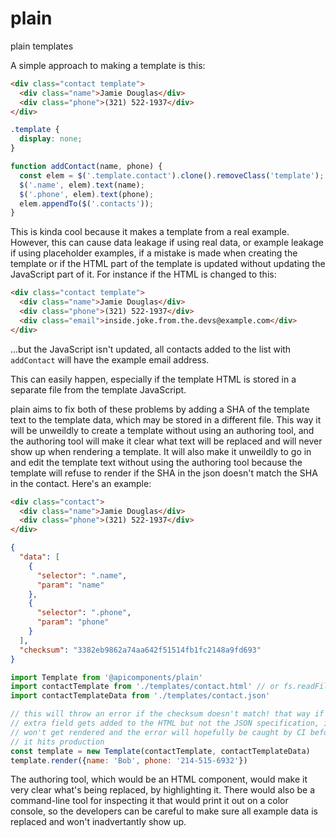 # plain
plain templates

A simple approach to making a template is this:

``` html
<div class="contact template">
  <div class="name">Jamie Douglas</div>
  <div class="phone">(321) 522-1937</div>
</div>
```

``` css
.template {
  display: none;
}
```

``` js
function addContact(name, phone) {
  const elem = $('.template.contact').clone().removeClass('template');
  $('.name', elem).text(name);
  $('.phone', elem).text(phone);
  elem.appendTo($('.contacts'));
}
```

This is kinda cool because it makes a template from a real example. However, this
can cause data leakage if using real data, or example leakage if using placeholder
examples, if a mistake is made when creating the template or if the HTML part of
the template is updated without updating the JavaScript part of it. For instance
if the HTML is changed to this:

``` html
<div class="contact template">
  <div class="name">Jamie Douglas</div>
  <div class="phone">(321) 522-1937</div>
  <div class="email">inside.joke.from.the.devs@example.com</div>
</div>
```

...but the JavaScript isn't updated, all contacts added to the list with `addContact`
will have the example email address.

This can easily happen, especially if the template HTML is stored in a separate file
from the template JavaScript.

plain aims to fix both of these problems by adding a SHA of the template text to the
template data, which may be stored in a different file. This way it will be unweildly
to create a template without using an authoring tool, and the authoring tool will make
it clear what text will be replaced and will never show up when rendering a template.
It will also make it unweildly to go in and edit the template text without using the
authoring tool because the template will refuse to render if the SHA in the json
doesn't match the SHA in the contact. Here's an example:

``` html
<div class="contact">
  <div class="name">Jamie Douglas</div>
  <div class="phone">(321) 522-1937</div>
</div>
```

``` json
{
  "data": [
    {
      "selector": ".name",
      "param": "name"
    },
    {
      "selector": ".phone",
      "param": "phone"
    }
  ],
  "checksum": "3382eb9862a74aa642f51514fb1fc2148a9fd693"
}
```

``` javascript
import Template from '@apicomponents/plain'
import contactTemplate from './templates/contact.html' // or fs.readFileSync()
import contactTemplateData from './templates/contact.json'

// this will throw an error if the checksum doesn't match! that way if an
// extra field gets added to the HTML but not the JSON specification, it
// won't get rendered and the error will hopefully be caught by CI before
// it hits production
const template = new Template(contactTemplate, contactTemplateData)
template.render({name: 'Bob', phone: '214-515-6932'})
```

The authoring tool, which would be an HTML component, would make it very
clear what's being replaced, by highlighting it. There would also be a
command-line tool for inspecting it that would print it out on a color
console, so the developers can be careful to make sure all example data
is replaced and won't inadvertantly show up.


